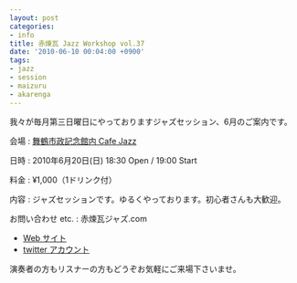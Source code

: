 ```yaml
---
layout: post
categories:
- info
title: 赤煉瓦 Jazz Workshop vol.37
date: '2010-06-10 00:04:00 +0900'
tags:
- jazz
- session
- maizuru
- akarenga
---
```

我々が毎月第三日曜日にやっておりますジャズセッション、6月のご案内です。

会場
: [舞鶴市政記念館内 Cafe Jazz][1]

日時
: 2010年6月20日(日) 18:30 Open / 19:00 Start

料金
: ¥1,000（1ドリンク付）

内容
: ジャズセッションです。ゆるくやっております。初心者さんも大歓迎。

お問い合わせ etc.
: 赤煉瓦ジャズ.com
  
  * [Web サイト][2]
  * [twitter アカウント][3]

演奏者の方もリスナーの方もどうぞお気軽にご来場下さいませ。



[1]: http://www.eonet.ne.jp/~jazznana/index.html "Cafe Jazz TOP"
[2]: http://www.akarengajazz.com/ "赤煉瓦ジャズ"
[3]: http://twitter.com/akarengajazz "赤煉瓦ジャズ (akarengajazz) on Twitter"
